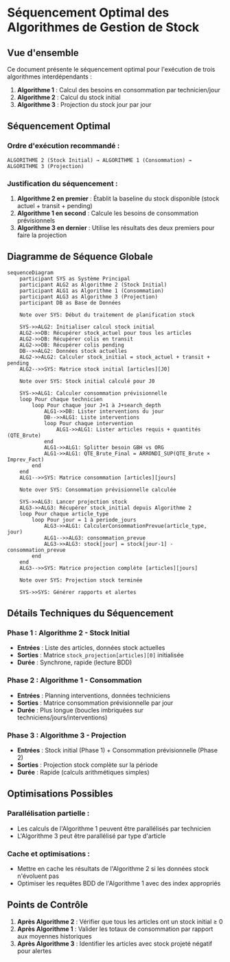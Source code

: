 # Séquencement Optimal des Algorithmes de Gestion de Stock

## Vue d'ensemble

Ce document présente le séquencement optimal pour l'exécution de trois algorithmes interdépendants :

1. **Algorithme 1** : Calcul des besoins en consommation par technicien/jour
2. **Algorithme 2** : Calcul du stock initial 
3. **Algorithme 3** : Projection du stock jour par jour

## Séquencement Optimal

### Ordre d'exécution recommandé :

```
ALGORITHME 2 (Stock Initial) → ALGORITHME 1 (Consommation) → ALGORITHME 3 (Projection)
```

### Justification du séquencement :

1. **Algorithme 2 en premier** : Établit la baseline du stock disponible (stock actuel + transit + pending)
2. **Algorithme 1 en second** : Calcule les besoins de consommation prévisionnels 
3. **Algorithme 3 en dernier** : Utilise les résultats des deux premiers pour faire la projection

## Diagramme de Séquence Globale

```mermaid
sequenceDiagram
    participant SYS as Système Principal
    participant ALG2 as Algorithme 2 (Stock Initial)
    participant ALG1 as Algorithme 1 (Consommation)
    participant ALG3 as Algorithme 3 (Projection)
    participant DB as Base de Données
    
    Note over SYS: Début du traitement de planification stock
    
    SYS->>ALG2: Initialiser calcul stock initial
    ALG2->>DB: Récupérer stock_actuel pour tous les articles
    ALG2->>DB: Récupérer colis en transit
    ALG2->>DB: Récupérer colis pending
    DB-->>ALG2: Données stock actuelles
    ALG2->>ALG2: Calculer stock_initial = stock_actuel + transit + pending
    ALG2-->>SYS: Matrice stock initial [articles][J0]
    
    Note over SYS: Stock initial calculé pour J0
    
    SYS->>ALG1: Calculer consommation prévisionnelle
    loop Pour chaque technicien
        loop Pour chaque jour J+1 à J+search_depth
            ALG1->>DB: Lister interventions du jour
            DB-->>ALG1: Liste interventions
            loop Pour chaque intervention
                ALG1->>ALG1: Lister articles requis + quantités (QTE_Brute)
            end
            ALG1->>ALG1: Splitter besoin GBH vs ORG
            ALG1->>ALG1: QTE_Brute_Final = ARRONDI_SUP(QTE_Brute × Imprev_Fact)
        end
    end
    ALG1-->>SYS: Matrice consommation [articles][jours]
    
    Note over SYS: Consommation prévisionnelle calculée
    
    SYS->>ALG3: Lancer projection stock
    ALG3->>ALG3: Récupérer stock_initial depuis Algorithme 2
    loop Pour chaque article_type
        loop Pour jour = 1 à periode_jours
            ALG3->>ALG1: CalculerConsommationPrevue(article_type, jour)
            ALG1-->>ALG3: consommation_prevue
            ALG3->>ALG3: stock[jour] = stock[jour-1] - consommation_prevue
        end
    end
    ALG3-->>SYS: Matrice projection complète [articles][jours]
    
    Note over SYS: Projection stock terminée
    
    SYS->>SYS: Générer rapports et alertes
```

## Détails Techniques du Séquencement

### Phase 1 : Algorithme 2 - Stock Initial
- **Entrées** : Liste des articles, données stock actuelles
- **Sorties** : Matrice `stock_projection[articles][0]` initialisée
- **Durée** : Synchrone, rapide (lecture BDD)

### Phase 2 : Algorithme 1 - Consommation
- **Entrées** : Planning interventions, données techniciens
- **Sorties** : Matrice consommation prévisionnelle par jour
- **Durée** : Plus longue (boucles imbriquées sur techniciens/jours/interventions)

### Phase 3 : Algorithme 3 - Projection
- **Entrées** : Stock initial (Phase 1) + Consommation prévisionnelle (Phase 2)  
- **Sorties** : Projection stock complète sur la période
- **Durée** : Rapide (calculs arithmétiques simples)

## Optimisations Possibles

### Parallélisation partielle :
- Les calculs de l'Algorithme 1 peuvent être parallélisés par technicien
- L'Algorithme 3 peut être parallélisé par type d'article

### Cache et optimisations :
- Mettre en cache les résultats de l'Algorithme 2 si les données stock n'évoluent pas
- Optimiser les requêtes BDD de l'Algorithme 1 avec des index appropriés

## Points de Contrôle

1. **Après Algorithme 2** : Vérifier que tous les articles ont un stock initial ≥ 0
2. **Après Algorithme 1** : Valider les totaux de consommation par rapport aux moyennes historiques  
3. **Après Algorithme 3** : Identifier les articles avec stock projeté négatif pour alertes
